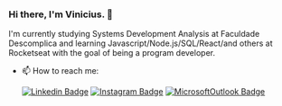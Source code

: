 ### Hi there, I'm Vinicius. 👋

  I'm currently studying Systems Development Analysis at Faculdade Descomplica and learning Javascript/Node.js/SQL/React/and others at Rocketseat with the goal of being a program developer.

- 📫 How to reach me:

    [![Linkedin Badge](https://img.shields.io/badge/-Linkedin-blue?style=flat-square&logo=Linkedin&logoColor=white&link=https://www.linkedin.com/in/rodrigo-goncalves-santana/)](https://www.linkedin.com/in/vinicius-itaparica071/)
    [![Instagram Badge](https://img.shields.io/badge/-Instagram-purple?style=flat-square&logo=Instagram&logoColor=white&link=https://www.linkedin.com/in/rodrigo-goncalves-santana/)](https://www.instagram.com/viniciusitaparica/)
    [![MicrosoftOutlook Badge](https://img.shields.io/badge/-vinicius.itaparica@hotmail.com-0078d4?style=flat-square&logo=microsoftoutlook&logoColor=white&link=mailto:vinicius.itaparica@hotmail.com)](mailto:vinicius.itaparica@hotmail.com)
